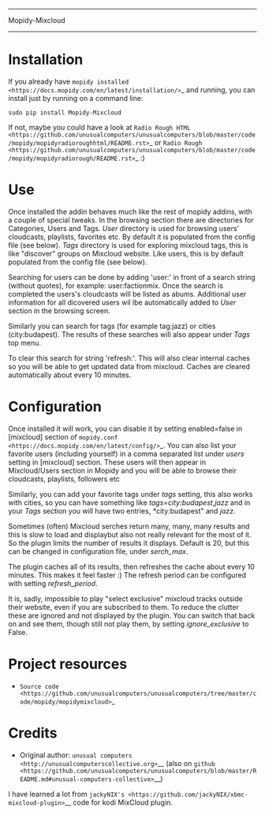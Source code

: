 ****************************
Mopidy-Mixcloud
****************************


Installation
============

If you already have `mopidy installed <https://docs.mopidy.com/en/latest/installation/>`_ and running, you can install just by running on a command line:

    sudo pip install Mopidy-Mixcloud

If not, maybe you could have a look at `Radio Rough HTML <https://github.com/unusualcomputers/unusualcomputers/blob/master/code/mopidy/mopidyradioroughhtml/README.rst>`_ or `Radio Rough <https://github.com/unusualcomputers/unusualcomputers/blob/master/code/mopidy/mopidyradiorough/README.rst>`_ :)
  

Use
===

Once installed the addin behaves much like the rest of mopidy addins, with a couple of special tweaks. 
In the browsing section there are directories for Categories, Users and Tags.
*User* directory is used for browsing users' cloudcasts, playlists, favorites etc. By default it is populated from the config file (see below). 
*Tags* directory is used for exploring mixcloud tags, this is like "discover" groups on Mixcloud website. Like users, this is by default populated from the config file (see below). 

Searching for users can be done by adding 'user:' in front of a search string (without quotes), for example:  user:factionmix. 
Once the search is completed the users's cloudcasts will be listed as abums.
Additional user information for all dicovered users wil lbe automatically added to *User* section in the browsing screen.

Similarly you can search for tags (for example tag:jazz) or cities (city:budapest).
The results of these searches will also appear under *Tags* top menu.

To clear this search for string 'refresh:'. This will also clear internal caches so you will be able to get updated data from mixcloud. Caches are cleared automatically about every 10 minutes. 


Configuration
=============

Once installed it will work, you can disable it by setting enabled=false in [mixcloud] section of `mopidy.conf <https://docs.mopidy.com/en/latest/config/>`_.
You can also list your favorite users (including yourself) in a comma separated list under *users* setting  in [mixcloud] section. 
These users will then appear in Mixcloud/Users section in Mopidy and you will be able to browse their cloudcasts, playlists, followers etc

Similarly, you can add your favorite tags under *tags* setting, this also works with cities, so you can have something like *tags=city:budapest,jazz* and in your *Tags* section you will have two entries, *city:budapest" and *jazz*. 

Sometimes (often) Mixcloud serches return many, many, many results and this is slow to load and displaybut also not really relevant for the most of it. So the plugin limits the number of results it displays. Default is 20, but this can be changed in configuration file, under *serch_max*.

The plugin caches all of its results, then refreshes the cache about every 10 minutes. This makes it feel faster :) The refresh period can be configured with setting *refresh_period*.

It is, sadly, impossible to play "select exclusive" mixcloud tracks outside their website, even if you are subscribed to them. To reduce the clutter these are ignored and not displayed by the plugin. You can switch that back on and see them, though still not play them, by setting *ignore_exclusive* to False.


Project resources
=================

- `Source code <https://github.com/unusualcomputers/unusualcomputers/tree/master/code/mopidy/mopidymixcloud>`_


Credits
=======

- Original author: `unusual computers <http://unusualcomputerscollective.org>`__ (also on `github <https://github.com/unusualcomputers/unusualcomputers/blob/master/README.md#unusual-computers-collective>`__)

I have learned a lot from `jackyNIX's <https://github.com/jackyNIX/xbmc-mixcloud-plugin>`__ code for kodi MixCloud plugin. 

